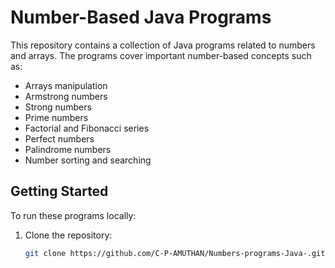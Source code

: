 # Number-Based Java Programs

This repository contains a collection of Java programs related to numbers and arrays. The programs cover important number-based concepts such as:

- Arrays manipulation
- Armstrong numbers
- Strong numbers
- Prime numbers
- Factorial and Fibonacci series
- Perfect numbers
- Palindrome numbers
- Number sorting and searching

## Getting Started

To run these programs locally:
1. Clone the repository:
   ```bash
   git clone https://github.com/C-P-AMUTHAN/Numbers-programs-Java-.git
